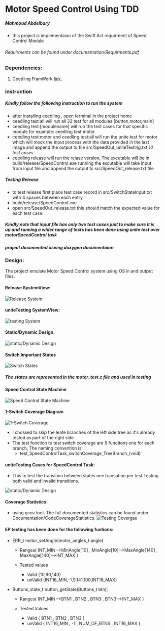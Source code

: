 # Motor Speed Control Using TDD
##### Mahmoud Abdelbary
* this project is implementaion of the Swift Act requirment of Speed Control Module 

###### Requirments can be found under documentation/Requirments.pdf

### Dependencies:
1. Ceedling FramWork [link](http://www.throwtheswitch.org/ceedling).


### instruction
##### Kindly follow the following instruction to run the system
*   after installing ceedling , open terminal in the project home
*   ceedling test:all will run all 32 test for all modules [button,motor,main]
*   ceedling test:[modulename] will run the test cases for that specific module for example: ceedling test:motor
*   ceedling test:motor and ceedling test:all will run the unite test for motor which will mock the input process with the data provided in the last image 
    and append the output to file src/SpeedOut_uniteTesting.txt  _10 test cases_
*   ceedling release will run the relase version, The excutable will be in build/release/SpeedControl.exe 
    running the excutable will take input from input file and append the output to src/SpeedOut_release.txt file

##### Testing Release
*   to test release first place test case record in src/SwitchStateInput.txt with 4 spaces between each entry
*   build/release/SpeedControl.exe
*   open src/SpeedOut_release.txt this should match the expected value for each test case.


##### Kindly note that input file has only two test cases just to make sure it is up and running a wider range of tests has been done using unite test over motorSpeedControl task
##### project documented useing doxygen documentaion 
### Design:
The project emulate Motor Speed Control system using OS in and output files.

#### Release SystemView:

![Release System](Images/systemView.PNG)

#### uniteTesting SystemView:
![testing System](Images/systemTestView.PNG)

#### Static/Dynamic Design:

![static/Dynamic Design](Images/Static_dynamic.PNG)


#### Switch Important States
![Switch States](Images/StatesTable.PNG)

##### The states are represented in the motor_test.c file and used in testing

#### Speed Control State Machine
![Speed Control State Machine](Images/StateMachine.PNG)

#### 1-Switch Coverage Diagram

![1-Switch Coverage](Images/OneSwCoverage.PNG)

* I chossed to skip the leafe branches of the left side tree as it's already tested as part of the right side
* The test function to test switch coverage are 6 functions one for each branch, The naming convention is:
    * test_SpeedControlTask_switchCoverage_Tree<BranchNumber>Branch_<Sequence>(void)
#### uniteTesting Cases for SpeedControl Task:
* This to test the transition between states one transation per test Testing both valid and invalid transitions.

![static/Dynamic Design](Images/TestsPNG.PNG)

#### Coverage Statistics:
* using gcov tool, The full documented statistics can be found under Documentation/CodeCoverageStatistics.
![Testing Covergae](Images/CoverageRate.PNG)


#### EP testing has been done for the following funtions:
* ERR_t motor_setAngle(motor_angles_t angle)
    * Ranges{ INT_MIN-->MinAngle[10] , MinAngle[10]-->MaxAngle[140] , MaxAngle[140]-->INT_MAX }

    * Tested values 
        * Valid {10,90,140}
        * unValid {INT16_MIN,-1,9,141,100,INT16_MAX}



* Buttons_state_t button_getState(Buttons_t btn);
    * Ranges{ INT_MIN-->BTN1 , BTN2 , BTN3 , BTN3-->INT_MAX } 


    * Tested Values
        * Valid { BTN1 , BTN2 , BTN3 }
        * unValid { INT16_MIN , -1 , NUM_OF_BTNS , INT16_MAX }
